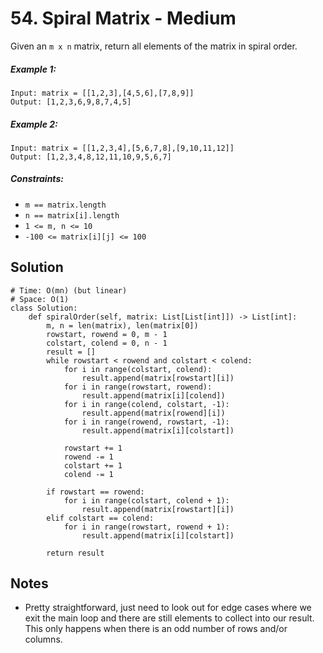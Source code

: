 # 54. Spiral Matrix - Medium

Given an `m x n` matrix, return all elements of the matrix in spiral order.

##### Example 1:

```
Input: matrix = [[1,2,3],[4,5,6],[7,8,9]]
Output: [1,2,3,6,9,8,7,4,5]
```

##### Example 2:

```
Input: matrix = [[1,2,3,4],[5,6,7,8],[9,10,11,12]]
Output: [1,2,3,4,8,12,11,10,9,5,6,7]
```

##### Constraints:

- `m == matrix.length`
- `n == matrix[i].length`
- `1 <= m, n <= 10`
- `-100 <= matrix[i][j] <= 100`

## Solution

```
# Time: O(mn) (but linear)
# Space: O(1)
class Solution:
    def spiralOrder(self, matrix: List[List[int]]) -> List[int]:
        m, n = len(matrix), len(matrix[0])
        rowstart, rowend = 0, m - 1
        colstart, colend = 0, n - 1
        result = []
        while rowstart < rowend and colstart < colend:
            for i in range(colstart, colend):
                result.append(matrix[rowstart][i])
            for i in range(rowstart, rowend):
                result.append(matrix[i][colend])
            for i in range(colend, colstart, -1):
                result.append(matrix[rowend][i])
            for i in range(rowend, rowstart, -1):
                result.append(matrix[i][colstart])
            
            rowstart += 1
            rowend -= 1
            colstart += 1
            colend -= 1
        
        if rowstart == rowend:
            for i in range(colstart, colend + 1):
                result.append(matrix[rowstart][i])
        elif colstart == colend:
            for i in range(rowstart, rowend + 1):
                result.append(matrix[i][colstart])
        
        return result
```

## Notes
- Pretty straightforward, just need to look out for edge cases where we exit the main loop and there are still elements to collect into our result. This only happens when there is an odd number of rows and/or columns.